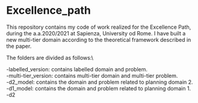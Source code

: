 # Excellence_path
This repository contains my  code of work realized for the Excellence Path, during the a.a.2020/2021 at Sapienza, University od Rome.
I have built a new multi-tier domain according to the theoretical framework described in the paper.

The folders are divided as follows:\

-labelled_version: contains labelled domain and problem.\
-multi-tier_version: contains multi-tier domain and multi-tier problem.\
-d2_model: contains the domain and problem related to planning domain 2.\
-d1_model: contains the domain and problem related to planning domain 1.\
-d2

